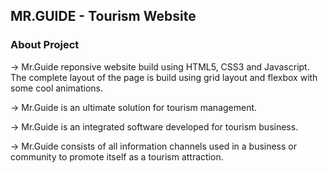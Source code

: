 ## MR.GUIDE - Tourism Website

### About Project

-> Mr.Guide reponsive website build using HTML5, CSS3 and Javascript. The complete layout of the page is build using grid layout and flexbox with some cool animations.

-> Mr.Guide is an ultimate solution for tourism management.

-> Mr.Guide is an integrated software developed for tourism business.

-> Mr.Guide consists of all information channels used in a business or community to promote itself as a tourism attraction.


